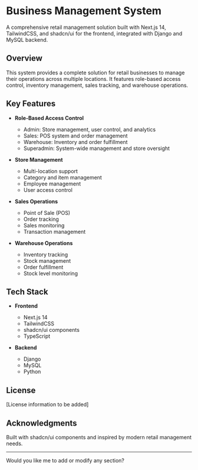 # Business Management System

A comprehensive retail management solution built with Next.js 14, TailwindCSS, and shadcn/ui for the frontend, integrated with Django and MySQL backend.

## Overview

This system provides a complete solution for retail businesses to manage their operations across multiple locations. It features role-based access control, inventory management, sales tracking, and warehouse operations.

## Key Features

- **Role-Based Access Control**
  - Admin: Store management, user control, and analytics
  - Sales: POS system and order management
  - Warehouse: Inventory and order fulfillment
  - Superadmin: System-wide management and store oversight

- **Store Management**
  - Multi-location support
  - Category and item management
  - Employee management
  - User access control

- **Sales Operations**
  - Point of Sale (POS)
  - Order tracking
  - Sales monitoring
  - Transaction management

- **Warehouse Operations**
  - Inventory tracking
  - Stock management
  - Order fulfillment
  - Stock level monitoring

## Tech Stack

- **Frontend**
  - Next.js 14
  - TailwindCSS
  - shadcn/ui components
  - TypeScript

- **Backend**
  - Django
  - MySQL
  - Python

## License

[License information to be added]

## Acknowledgments

Built with shadcn/ui components and inspired by modern retail management needs.

---
Would you like me to add or modify any section?
